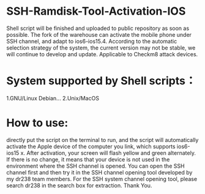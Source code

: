 # SSH-Ramdisk-Tool-Activation-IOS
Shell script will be finished and uploaded to public repository as soon as possible.
The fork of the warehouse can activate the mobile phone under SSH channel, and adapt to ios6-ios15.4. According to the automatic selection strategy of the system, the current version may not be stable, we will continue to develop and update.
Applicable to Checkm8 attack devices.
# System supported by Shell scripts：
1.GNU/Linux Debian...
2.Unix/MacOS
# How to use: 
directly put the script on the terminal to run, and the script will automatically activate the Apple device of the computer you link, which supports ios6-ios15 x. After activation, your screen will flash yellow and green alternately. If there is no change, it means that your device is not used in the environment where the SSH channel is opened. You can open the SSH channel first and then try it in the SSH channel opening tool developed by my dr238 team members. For the SSH system channel opening tool, please search dr238 in the search box for extraction.
Thank You.

